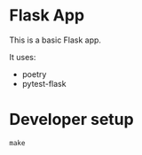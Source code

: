 # Flask App

This is a basic Flask app.

It uses:

- poetry
- pytest-flask

# Developer setup

`make`